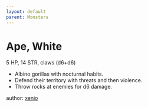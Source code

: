 ```yaml
---
layout: default
parent: Monsters
---
```

# Ape, White
5 HP, 14 STR, claws (d6+d6)  
- Albino gorillas with nocturnal habits.  
- Defend their territory with threats and then violence.  
- Throw rocks at enemies for d6 damage.  

author: [xenio](https://xenioinabottle.blogspot.com)
